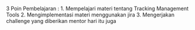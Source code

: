 3 Poin Pembelajaran :
    1. Mempelajari materi tentang Tracking Management Tools
    2. Mengimplementasi materi menggunakan jira
    3. Mengerjakan challenge yang diberikan mentor hari itu juga